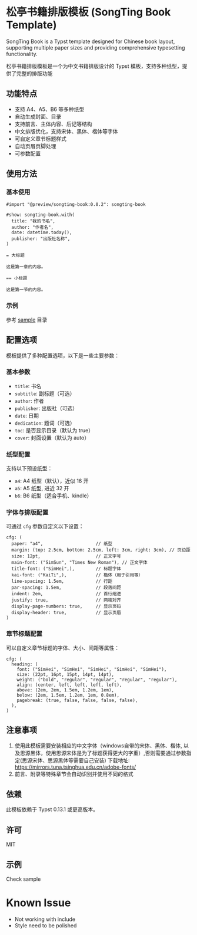# 松亭书籍排版模板 (SongTing Book Template)

SongTing Book is a Typst template designed for Chinese book layout, supporting multiple paper sizes and providing comprehensive typesetting functionality.

松亭书籍排版模板是一个为中文书籍排版设计的 Typst 模板，支持多种纸型，提供了完整的排版功能

## 功能特点

- 支持 A4、A5、B6 等多种纸型
- 自动生成封面、目录
- 支持前言、主体内容、后记等结构
- 中文排版优化，支持宋体、黑体、楷体等字体
- 可自定义章节标题样式
- 自动页眉页脚处理
- 可参数配置

## 使用方法

### 基本使用

```typst
#import "@preview/songting-book:0.0.2": songting-book

#show: songting-book.with(
  title: "我的书名",
  author: "作者名",
  date: datetime.today(),
  publisher: "出版社名称",
)

= 大标题

这是第一章的内容。

== 小标题

这是第一节的内容。
```

### 示例

参考 [sample](https://github.com/zhinenggongziliaoku/songting-book/tree/main/sample) 目录

## 配置选项

模板提供了多种配置选项，以下是一些主要参数：

### 基本参数

- `title`: 书名
- `subtitle`: 副标题（可选）
- `author`: 作者
- `publisher`: 出版社（可选）
- `date`: 日期
- `dedication`: 题词（可选）
- `toc`: 是否显示目录（默认为 true）
- `cover`: 封面设置（默认为 auto）

### 纸型配置

支持以下预设纸型：

- `a4`: A4 纸型（默认），近似 16 开
- `a5`: A5 纸型, 进近 32 开
- `b6`: B6 纸型（适合手机、kindle）

### 字体与排版配置

可通过 `cfg` 参数自定义以下设置：

```typst
cfg: (
  paper: "a4",                    // 纸型
  margin: (top: 2.5cm, bottom: 2.5cm, left: 3cm, right: 3cm), // 页边距
  size: 12pt,                     // 正文字号
  main-font: ("SimSun", "Times New Roman"), // 正文字体
  title-font: ("SimHei",),        // 标题字体
  kai-font: ("KaiTi",),           // 楷体（用于引用等）
  line-spacing: 1.5em,            // 行距
  par-spacing: 1.5em,             // 段落间距
  indent: 2em,                    // 首行缩进
  justify: true,                  // 两端对齐
  display-page-numbers: true,     // 显示页码
  display-header: true,           // 显示页眉
)
```

### 章节标题配置

可以自定义章节标题的字体、大小、间距等属性：

```typst
cfg: (
  heading: (
    font: ("SimHei", "SimHei", "SimHei", "SimHei", "SimHei"),
    size: (22pt, 16pt, 15pt, 14pt, 14pt),
    weight: ("bold", "regular", "regular", "regular", "regular"),
    align: (center, left, left, left, left),
    above: (2em, 2em, 1.5em, 1.2em, 1em),
    below: (2em, 1.5em, 1.2em, 1em, 0.8em),
    pagebreak: (true, false, false, false, false),
  ),
)
```

## 注意事项

1. 使用此模板需要安装相应的中文字体（windows自带的宋体、黑体、楷体, 以及思源黑体，使用思源宋体是为了标题获得更大的字重）,否则需要通过参数指定(思源宋体、思源黑体等需要自己安装)
    下载地址: https://mirrors.tuna.tsinghua.edu.cn/adobe-fonts/
2. 前言、附录等特殊章节会自动识别并使用不同的格式


## 依赖

此模板依赖于 Typst 0.13.1 或更高版本。

## 许可

MIT

## 示例

Check sample


# Known Issue

* Not working with include
* Style need to be polished
